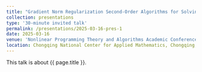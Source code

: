 ```yaml
---
title: "Gradient Norm Regularization Second-Order Algorithms for Solving Nonconvex-Strongly Concave Minimax Problems"
collection: presentations
type: '30-minute invited talk'
permalink: /presentations/2025-03-16-pres-1
date: 2025-03-16
venue: 'Nonlinear Programming Theory and Algorithms Academic Conference'
location: Chongqing National Center for Applied Mathematics, Chongqing, 2025.03.14-16
---
```


This talk is about {{ page.title }}.


